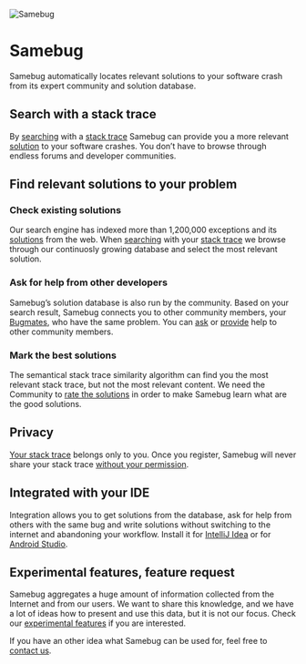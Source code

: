 ![Samebug](https://samebug.io/static/images/brand/svg/logo-light.svg)

# Samebug

Samebug automatically locates relevant solutions to your software crash from its expert community and solution database.

## Search with a stack trace

By [searching](search/search.md) with a [stack trace](stack-trace.md) Samebug can provide you a
more relevant [solution](solution/solutions.md)
to your software crashes. You don’t have to browse through endless forums
and developer communities.

## Find relevant solutions to your problem

### Check existing solutions

Our search engine has indexed more than 1,200,000 exceptions and its [solutions](solution/solutions.md)
from the web. When [searching](search/search.md) with your [stack trace](stack-trace.md) we browse through our
continuosly growing database and select the most relevant solution.

### Ask for help from other developers

Samebug’s solution database is also run by the community. Based on your search result,
Samebug connects you to other community members, your [Bugmates](bugmate/bugmates.md), who have
the same problem. You can [ask](help-requests.md) or [provide](write-tip.md)
help to other community members.

### Mark the best solutions

The semantical stack trace similarity algorithm can find you the most relevant stack trace, but
not the most relevant content. We need the Community to [rate the solutions](solution/rating-solutions.md)
in order to make Samebug learn what are the good solutions.

## Privacy

[Your stack trace](privacy.md) belongs only to you. Once you register, Samebug will never
share your stack trace [without your permission](workspace.md).

## Integrated with your IDE

Integration allows you to get solutions from the database, ask for help from
others with the same bug and write solutions without switching to the internet
and abandoning your workflow. Install it for [IntelliJ Idea](integration/intellij-idea/install.md)
or for [Android Studio](integration/android-studio/install.md).

## Experimental features, feature request

Samebug aggregates a huge amount of information collected from the Internet and from our users.
We want to share this knowledge, and we have a lot of ideas how to present and use this data,
but it is not our focus. Check our [experimental features](experimental-features.md) if you are
interested.

If you have an other idea what Samebug can be used for, feel free to [contact us](mailto:hello@samebug.io).
